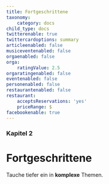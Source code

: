 ```yaml
---
title: Fortgeschrittene
taxonomy:
    category: docs
child_type: docs
twitterenable: true
twittercardoptions: summary
articleenabled: false
musiceventenabled: false
orgaenabled: false
orga:
    ratingValue: 2.5
orgaratingenabled: false
eventenabled: false
personenabled: false
restaurantenabled: false
restaurant:
    acceptsReservations: 'yes'
    priceRange: $
facebookenable: true
---
```


### Kapitel 2

# Fortgeschrittene

Tauche tiefer ein in **komplexe** Themen.
